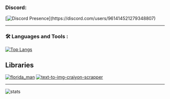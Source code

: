 ### Discord:  
[![Discord Presence](https://lanyard.cnrad.dev/api/961414521279348807?theme=radical&bg=0c1332&animated=true&hideDiscrim=false&borderRadius=20px&idleMessage=Probably%20doing%20something%20else...)](https://discord.com/users/961414521279348807)



---

### :hammer_and_wrench: Languages and Tools :
[![Top Langs](http://github-readme-stats-ruriko123.vercel.app/api/top-langs/?username=ruriko123&langs_count=20&layout=compact&theme=tokyonight)](https://github.com/ruriko123/github-readme-stats) 

  
## Libraries
[![florida_man](http://github-readme-stats-ruriko123.vercel.app/api/pin/?username=ruriko123&theme=radical&repo=florida_man&icon_color=1FFD26&title_color=FF6666&text_color=888&card_width=500&hide_border=enable)](https://github.com/ruriko123/florida_man)
[![text-to-img-craiyon-scrapper](http://github-readme-stats-ruriko123.vercel.app/api/pin/?username=ruriko123&repo=text-to-img-craiyon-scrapper&icon_color=1FFD26&theme=radical&title_color=FF6666&text_color=888&card_width=500&hide_border=disable)](https://github.com/ruriko123/text-to-img-craiyon-scrapper)

---

![stats](http://github-readme-stats-ruriko123.vercel.app/api?username=ruriko123&include_all_commits=true&theme=tokyonight&show_icons=true)
